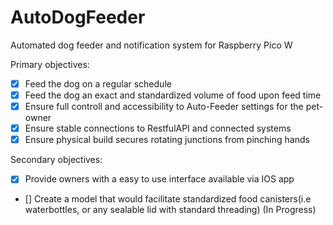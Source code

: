 # AutoDogFeeder
Automated dog feeder and notification system for Raspberry Pico W

Primary objectives: 
- [x] Feed the dog on a regular schedule
- [x] Feed the dog an exact and standardized volume of food upon feed time
- [x] Ensure full controll and accessibility to Auto-Feeder settings for the pet-owner
- [x] Ensure stable connections to RestfulAPI and connected systems
- [x] Ensure physical build secures rotating junctions from pinching hands

Secondary objectives:
- [x] Provide owners with a easy to use interface available via IOS app
- [] Create a model that would facilitate standardized food canisters(i.e waterbottles, or any sealable lid with standard threading) (In Progress)



